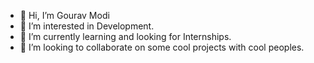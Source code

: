 - 👋 Hi, I’m Gourav Modi
- 👀 I’m interested in Development.
- 🌱 I’m currently learning and looking for Internships.
- 💞️ I’m looking to collaborate on some cool projects with cool peoples.

<!---
vickyjsr/vickyjsr is a ✨ special ✨ repository because its `README.md` (this file) appears on your GitHub profile.
You can click the Preview link to take a look at your changes.
--->
